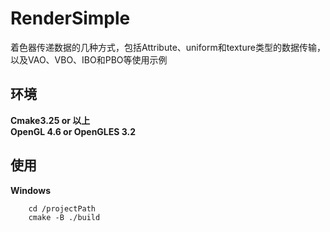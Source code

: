 # RenderSimple
着色器传递数据的几种方式，包括Attribute、uniform和texture类型的数据传输，以及VAO、VBO、IBO和PBO等使用示例

## 环境
**Cmake3.25 or 以上**  
**OpenGL 4.6 or OpenGLES 3.2**

## 使用
**Windows**
```    
    cd /projectPath
    cmake -B ./build